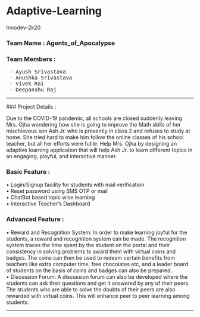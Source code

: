 # Adaptive-Learning
Innodev-2k20

### Team Name : Agents_of_Apocalypse
### Team Members :
<pre>
 - Ayush Srivastava
 - Anushka Srivastava
 - Vivek Rai
 - Deepanshu Raj
</pre>
<hr>
### Project Details :

<p>Due to the COVID-19 pandemic, all schools are closed suddenly leaving Mrs. Ojha wondering how
she is going to improve the Math skills of her mischievous son Ash Jr. who is presently in
class 2 and refuses to study at home. She tried hard to make him follow the online classes of
his school teacher, but all her efforts were futile. Help Mrs. Ojha by designing an adaptive
learning application that will help Ash Jr. to learn different topics in an engaging,
playful, and interactive manner.<p>

### Basic Feature :

• Login/Signup facility for students with mail verification<br>
• Reset password using SMS OTP or mail<br>
• ChatBot based topic wise learning<br>
• Interactive Teacher’s Dashboard<br>

### Advanced Feature :

• Reward and Recognition System: In order to make learning joyful for the students, a reward
and recognition system can be made. The recognition system traces the time spent by the
student on the portal and their consistency in solving problems to award them with virtual
coins and badges. The coins can then be used to redeem certain benefits from teachers like
extra computer time, free chocolates etc, and a leader board of students on the basis of
coins and badges can also be prepared.<br>
• Discussion Forum: A discussion forum can also be developed where the students can ask their
questions and get it answered by any of their peers. The students who are able to solve the
doubts of their peers are also rewarded with virtual coins. This will enhance peer to peer
learning among students.<br>
<hr>
